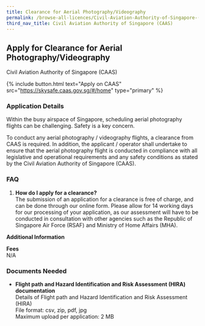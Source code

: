 ```yaml
---
title: Clearance for Aerial Photography/Videography
permalink: /browse-all-licences/Civil-Aviation-Authority-of-Singapore-(CAAS)/Clearance-for-Aerial-Photography-Videography
third_nav_title: Civil Aviation Authority of Singapore (CAAS)
---
```


## Apply for Clearance for Aerial Photography/Videography

Civil Aviation Authority of Singapore (CAAS)

{% include button.html text="Apply on CAAS" src="https://skysafe.caas.gov.sg/#/home" type="primary" %}

<H3>Application Details</H3>

<p>Within the busy airspace of Singapore, scheduling aerial photography flights can be challenging. Safety is a key concern.</p>
<p>To conduct any aerial photography / videography flights, a clearance from CAAS is required. In addition, the applicant / operator shall undertake to ensure that the aerial photography flight is conducted in compliance with all legislative and operational requirements and any safety conditions as stated by the Civil Aviation Authority of Singapore (CAAS).</p>
<h3>FAQ</h3>
<ol>
    <li><strong>How do I apply for a clearance?</strong>
    <br>The submission of an application for a clearance is free of charge, and can be done through our online form. Please allow for 14 working days for our processing of your application, as our assessment will have to be conducted in consultation with other agencies such as the Republic of Singapore Air Force (RSAF) and Ministry of Home Affairs (MHA).</li>
</ol>

<strong>Additional Information</strong>

<p><strong>Fees</strong>
<br>N/A</p>

<H3>Documents Needed</H3>

<ul>
    <li><strong>Flight path and Hazard Identification and Risk Assessment (HIRA) documentation</strong>
    <br>Details of Flight path and Hazard Identification and Risk Assessment (HIRA)
    <br>File format: csv, zip, pdf, jpg
    <br>Maximum upload per application: 2 MB</li>
</ul>
